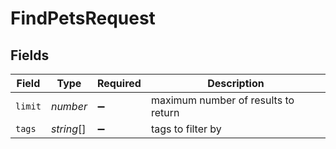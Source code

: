 # FindPetsRequest


## Fields

| Field                               | Type                                | Required                            | Description                         |
| ----------------------------------- | ----------------------------------- | ----------------------------------- | ----------------------------------- |
| `limit`                             | *number*                            | :heavy_minus_sign:                  | maximum number of results to return |
| `tags`                              | *string*[]                          | :heavy_minus_sign:                  | tags to filter by                   |